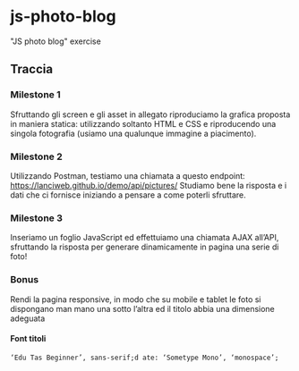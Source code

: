 # js-photo-blog
"JS photo blog" exercise

## Traccia

### Milestone 1
Sfruttando gli screen e gli asset in allegato riproduciamo la grafica proposta in maniera statica: utilizzando soltanto HTML e CSS e riproducendo una singola fotografia (usiamo una qualunque immagine a piacimento).

### Milestone 2
Utilizzando Postman, testiamo una chiamata a questo endpoint: https://lanciweb.github.io/demo/api/pictures/
Studiamo bene la risposta e i dati che ci fornisce iniziando a pensare a come poterli sfruttare.

### Milestone 3
Inseriamo un foglio JavaScript ed effettuiamo una chiamata AJAX all’API, sfruttando la risposta per generare dinamicamente in pagina una serie di foto!

### Bonus
Rendi la pagina responsive, in modo che su mobile e tablet le foto si dispongano man mano una sotto l’altra ed il titolo abbia una dimensione adeguata

#### Font titoli
    ‘Edu Tas Beginner’, sans-serif;d ate: ‘Sometype Mono’, ‘monospace’;